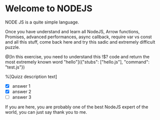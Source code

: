 # Welcome to NODEJS

NODE JS is a quite simple language.

Once you have understand and learn all NodeJS, Arrow functions, Promises, advanced performances, async callback, require var vs const and all this stuff, come back here and try this sadic and extremely difficult puzzle.

@[In this exercise, you need to understand this !$? code and return the most extremely known word "hello"]({"stubs": ["hello.js"], "command": "test.js"})

%[Quizz description text]
- [x] answer 1
- [x] answer 2
- [ ] answer 3

If you are here, you are probably one of the best NodeJS expert of the world, you can just say thank you to me.